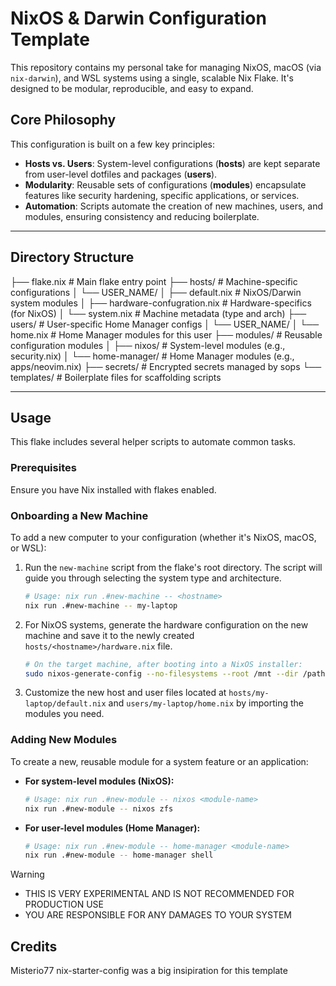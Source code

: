 # NixOS & Darwin Configuration Template

This repository contains my personal take for managing NixOS, macOS (via `nix-darwin`), and WSL systems using a single, scalable Nix Flake. It's designed to be modular, reproducible, and easy to expand.

## Core Philosophy

This configuration is built on a few key principles:

* **Hosts vs. Users**: System-level configurations (**hosts**) are kept separate from user-level dotfiles and packages (**users**).
* **Modularity**: Reusable sets of configurations (**modules**) encapsulate features like security hardening, specific applications, or services.
* **Automation**: Scripts automate the creation of new machines, users, and modules, ensuring consistency and reducing boilerplate.

---

## Directory Structure

├── flake.nix # Main flake entry point 
├── hosts/ # Machine-specific configurations 
│  └── USER_NAME/
│     ├── default.nix # NixOS/Darwin system modules
│     ├── hardware-confugration.nix # Hardware-specifics (for NixOS) 
│     └── system.nix # Machine metadata (type and arch) 
├── users/ # User-specific Home Manager configs 
│  └── USER_NAME/ 
│     └── home.nix # Home Manager modules for this user 
├── modules/ # Reusable configuration modules 
│  ├── nixos/ # System-level modules (e.g., security.nix)
│  └── home-manager/ # Home Manager modules (e.g., apps/neovim.nix) 
├── secrets/ # Encrypted secrets managed by sops 
└── templates/ # Boilerplate files for scaffolding scripts

---

## Usage

This flake includes several helper scripts to automate common tasks.

### Prerequisites

Ensure you have Nix installed with flakes enabled.

### Onboarding a New Machine

To add a new computer to your configuration (whether it's NixOS, macOS, or WSL):

1.  Run the `new-machine` script from the flake's root directory. The script will guide you through selecting the system type and architecture.

    ```bash
    # Usage: nix run .#new-machine -- <hostname>
    nix run .#new-machine -- my-laptop
    ```

2.  For NixOS systems, generate the hardware configuration on the new machine and save it to the newly created `hosts/<hostname>/hardware.nix` file.

    ```bash
    # On the target machine, after booting into a NixOS installer:
    sudo nixos-generate-config --no-filesystems --root /mnt --dir /path/to/your/flake/hosts/my-laptop
    ```

3.  Customize the new host and user files located at `hosts/my-laptop/default.nix` and `users/my-laptop/home.nix` by importing the modules you need.

### Adding New Modules

To create a new, reusable module for a system feature or an application:

* **For system-level modules (NixOS):**

    ```bash
    # Usage: nix run .#new-module -- nixos <module-name>
    nix run .#new-module -- nixos zfs
    ```

* **For user-level modules (Home Manager):**

    ```bash
    # Usage: nix run .#new-module -- home-manager <module-name>
    nix run .#new-module -- home-manager shell
    ```

> [!WARNING]
> - THIS IS VERY EXPERIMENTAL AND IS NOT RECOMMENDED FOR PRODUCTION USE
> - YOU ARE RESPONSIBLE FOR ANY DAMAGES TO YOUR SYSTEM

## Credits
Misterio77 nix-starter-config was a big insipiration for this template
